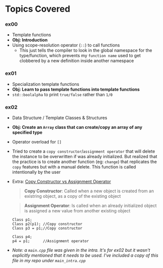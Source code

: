 # Topics Covered

### ex00

- Template functions
- **Obj: Introduction**
- Using scope-resolution operator (`::`) to call functions
  - This just tells the compiler to look in the global namespace for the type/function, which prevents my `function name` used to get clobbered by a new definition inside another namespace

### ex01

- Specialization template functions
- **Obj: Learn to pass template functions into template functions**
- `std::boolalpha` to print `true/false` rather than `1/0`

### ex02

- Data Structure / Template Classes & Structures
- **Obj: Create an `Array` class that can create/copy an array of any specified type**
- Operator overload for `[]`
- Tried to create a `copy constructor`/`assignment operator` that will delete the instance to be overwritten if was already initialized. But realized that the practice is to create another function (eg: `change`) that replicates the `copy` features but with a manual delete. This function is called intentionally by the user
- Extra: [Copy Constructor vs Assignment Operator](https://www.geeksforgeeks.org/copy-constructor-vs-assignment-operator-in-c/)

  > **Copy Constructor**: Called when a new object is created from an existring object, as a copy of the existing object

  > **Assignment Operator**: Is called when an already initialized object is assigned a new value from another existing object

  ```
  Class p1;
  Class p2(p1); //Copy constructor
  Class p3 = p1;//Copy constructor

  Class p4;
  p4 = p1;      //Assignment operator
  ```

- _Note: a `main.cpp` file was given in the intra. It's for ex02 but it wasn't explicitly mentioned that it needs to be used. I've included a copy of this file in my repo under `main_intra.cpp`_
